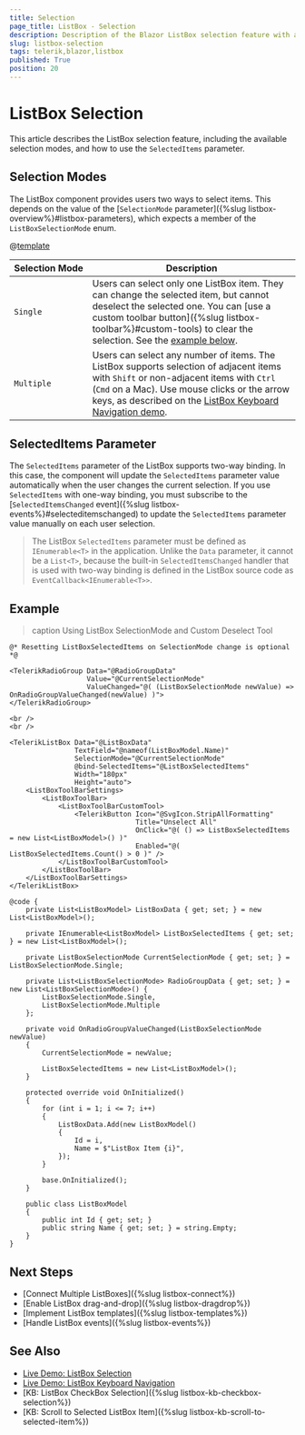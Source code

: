 ```yaml
---
title: Selection
page_title: ListBox - Selection
description: Description of the Blazor ListBox selection feature with an example. Selection modes and specifics of the SelectedItems parameter.
slug: listbox-selection
tags: telerik,blazor,listbox
published: True
position: 20
---
```


# ListBox Selection

This article describes the ListBox selection feature, including the available selection modes, and how to use the `SelectedItems` parameter.


## Selection Modes

The ListBox component provides users two ways to select items. This depends on the value of the [`SelectionMode` parameter]({%slug listbox-overview%}#listbox-parameters), which expects a member of the `ListBoxSelectionMode` enum.

@[template](/_contentTemplates/common/parameters-table-styles.md#table-layout)

| Selection&nbsp;Mode | Description |
| --- | --- |
| `Single` | Users can select only one ListBox item. They can change the selected item, but cannot deselect the selected one. You can [use a custom toolbar button]({%slug listbox-toolbar%}#custom-tools) to clear the selection. See the [example below](#example). |
| `Multiple` | Users can select any number of items. The ListBox supports selection of adjacent items with `Shift` or non-adjacent items with `Ctrl` (`Cmd` on a Mac). Use mouse clicks or the arrow keys, as described on the [ListBox Keyboard Navigation demo](https://demos.telerik.com/blazor-ui/listbox/keyboard-navigation). |


## SelectedItems Parameter

The `SelectedItems` parameter of the ListBox supports two-way binding. In this case, the component will update the `SelectedItems` parameter value automatically when the user changes the current selection. If you use `SelectedItems` with one-way binding, you must subscribe to the [`SelectedItemsChanged` event]({%slug listbox-events%}#selecteditemschanged) to update the `SelectedItems` parameter value manually on each user selection.

> The ListBox `SelectedItems` parameter must be defined as `IEnumerable<T>` in the application. Unlike the `Data` parameter, it cannot be a `List<T>`, because the built-in `SelectedItemsChanged` handler that is used with two-way binding is defined in the ListBox source code as `EventCallback<IEnumerable<T>>`.


## Example

>caption Using ListBox SelectionMode and Custom Deselect Tool

````CSHTML
@* Resetting ListBoxSelectedItems on SelectionMode change is optional *@

<TelerikRadioGroup Data="@RadioGroupData"
                   Value="@CurrentSelectionMode"
                   ValueChanged="@( (ListBoxSelectionMode newValue) => OnRadioGroupValueChanged(newValue) )">
</TelerikRadioGroup>

<br />
<br />

<TelerikListBox Data="@ListBoxData"
                TextField="@nameof(ListBoxModel.Name)"
                SelectionMode="@CurrentSelectionMode"
                @bind-SelectedItems="@ListBoxSelectedItems"
                Width="180px"
                Height="auto">
    <ListBoxToolBarSettings>
        <ListBoxToolBar>
            <ListBoxToolBarCustomTool>
                <TelerikButton Icon="@SvgIcon.StripAllFormatting"
                               Title="Unselect All"
                               OnClick="@( () => ListBoxSelectedItems = new List<ListBoxModel>() )"
                               Enabled="@( ListBoxSelectedItems.Count() > 0 )" />
            </ListBoxToolBarCustomTool>
        </ListBoxToolBar>
    </ListBoxToolBarSettings>
</TelerikListBox>

@code {
    private List<ListBoxModel> ListBoxData { get; set; } = new List<ListBoxModel>();

    private IEnumerable<ListBoxModel> ListBoxSelectedItems { get; set; } = new List<ListBoxModel>();

    private ListBoxSelectionMode CurrentSelectionMode { get; set; } = ListBoxSelectionMode.Single;

    private List<ListBoxSelectionMode> RadioGroupData { get; set; } = new List<ListBoxSelectionMode>() {
        ListBoxSelectionMode.Single,
        ListBoxSelectionMode.Multiple
    };

    private void OnRadioGroupValueChanged(ListBoxSelectionMode newValue)
    {
        CurrentSelectionMode = newValue;

        ListBoxSelectedItems = new List<ListBoxModel>();
    }

    protected override void OnInitialized()
    {
        for (int i = 1; i <= 7; i++)
        {
            ListBoxData.Add(new ListBoxModel()
            {
                Id = i,
                Name = $"ListBox Item {i}",
            });
        }

        base.OnInitialized();
    }

    public class ListBoxModel
    {
        public int Id { get; set; }
        public string Name { get; set; } = string.Empty;
    }
}
````


## Next Steps

* [Connect Multiple ListBoxes]({%slug listbox-connect%})
* [Enable ListBox drag-and-drop]({%slug listbox-dragdrop%})
* [Implement ListBox templates]({%slug listbox-templates%})
* [Handle ListBox events]({%slug listbox-events%})


## See Also

* [Live Demo: ListBox Selection](https://demos.telerik.com/blazor-ui/listbox/selection)
* [Live Demo: ListBox Keyboard Navigation](https://demos.telerik.com/blazor-ui/listbox/keyboard-navigation)
* [KB: ListBox CheckBox Selection]({%slug listbox-kb-checkbox-selection%})
* [KB: Scroll to Selected ListBox Item]({%slug listbox-kb-scroll-to-selected-item%})
